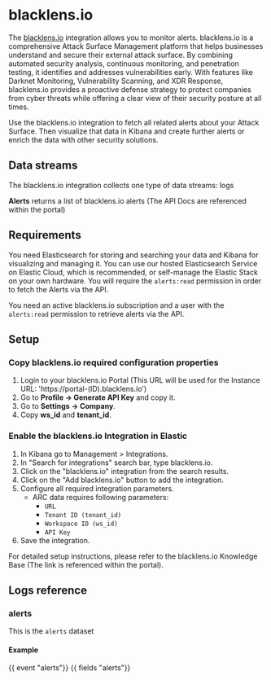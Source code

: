 # blacklens.io

The [blacklens.io](https://blacklens.io) integration allows you to monitor alerts. blacklens.io is a comprehensive Attack Surface Management platform that helps businesses understand and secure their external attack surface. By combining automated security analysis, continuous monitoring, and penetration testing, it identifies and addresses vulnerabilities early. With features like Darknet Monitoring, Vulnerability Scanning, and XDR Response, blacklens.io provides a proactive defense strategy to protect companies from cyber threats while offering a clear view of their security posture at all times.

Use the blacklens.io integration to fetch all related alerts about your Attack Surface. Then visualize that data in Kibana and create further alerts or enrich the data with other security solutions.

## Data streams

The blacklens.io integration collects one type of data streams: logs

**Alerts** returns a list of blacklens.io alerts (The API Docs are referenced within the portal)
## Requirements

You need Elasticsearch for storing and searching your data and Kibana for visualizing and managing it.
You can use our hosted Elasticsearch Service on Elastic Cloud, which is recommended, or self-manage the Elastic Stack on your own hardware.
You will require the `alerts:read` permission in order to fetch the Alerts via the API.

You need an active blacklens.io subscription and a user with the `alerts:read` permission to retrieve alerts via the API.

## Setup

### Copy blacklens.io required configuration properties

1. Login to your blacklens.io Portal (This URL will be used for the Instance URL: 'https://portal-(ID).blacklens.io')
2. Go to **Profile → Generate API Key** and copy it. 
3. Go to **Settings → Company**.
4. Copy **ws_id** and **tenant_id**.

### Enable the blacklens.io Integration in Elastic

1. In Kibana go to Management > Integrations.
2. In "Search for integrations" search bar, type blacklens.io.
3. Click on the "blacklens.io" integration from the search results.
4. Click on the "Add blacklens.io" button to add the integration.
5. Configure all required integration parameters. 
    - ARC data requires following parameters:
        - `URL`
        - `Tenant ID (tenant_id)`
        - `Workspace ID (ws_id)`
        - `API Key`
6. Save the integration.

For detailed setup instructions, please refer to the blacklens.io Knowledge Base (The link is referenced within the portal).

## Logs reference

### alerts

This is the `alerts` dataset

#### Example

{{ event "alerts"}}
{{ fields "alerts"}}